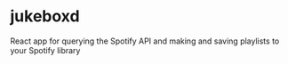 # jukeboxd
React app for querying the Spotify API and making and saving playlists to your Spotify library
